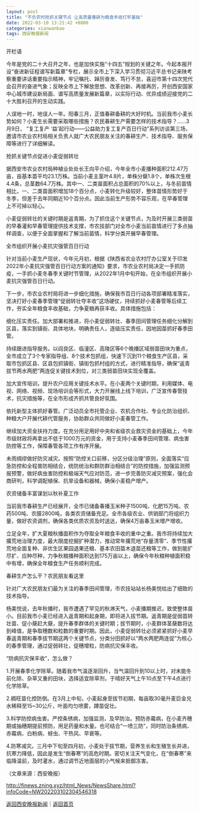 ```yaml
---
layout: post
title: "不负农时抢抓关键节点 让高质量春耕为粮食丰收打牢基础"
date: 2022-03-10 13:21:42 +0800
categories: xianwanbao
tags: 西安晚报新闻
---
```

<p>开栏语</p>
 <p>今年是党的二十大召开之年，也是加快实施“十四五”规划的关键之年。今起本报开设“奋进新征程谱写新篇章”专栏，展示全市上下深入学习贯彻习近平总书记来陕考察重要讲话重要指示精神，牢记嘱托、踔厉奋发、笃行不怠，喜迎市第十四次党代会召开的奋进气象；反映全市上下解放思想、改革创新、再接再厉，开创西安国家中心城市建设新局面、谱写高质量发展新篇章，以实际行动、优异成绩迎接党的二十大胜利召开的生动实践。</p>
 <p>人误地一时，地误人一年。阳春三月，正值春耕备耕的大好时机。当前我市小麦长势如何？小麦生长需要采取哪些措施？农民春耕生产需要怎样的技术指导？……3月9日， “复工复产 ‘益’起行动——公益助力复工复产百日行动”系列访谈第三场，邀请市农业农村局相关负责人就广大农民朋友关注的春耕生产、技术指导、服务保障等进行了详细解读。</p>
 <p>抢抓关键节点促进小麦促弱转壮</p>
 <p>据西安市农业农村局种植业处处长王向平介绍，今年全市小麦播种面积212.47万亩，亩基本苗平均23.1万株。当前小麦主茎叶4.8片，单株分蘖1.8个，单株次生根4.4条，总茎数64.7万株。其中一、二类苗面积占总面积的70%以上，与冬前苗情相比，一、二类苗面积增加18个百分点，小麦转化升级较好，整体苗情形势好于冬季，但差于去年同期近10个百分点。因此当前生产形势不容乐观，在早春管理上不可掉以轻心。</p>
 <p>小麦促弱转壮的关键时期是返青期，为了抓住这个关键节点，为及时开展三类弱苗的早春灌和早春管理提供技术支撑，市农技部门对全市小麦当前苗情进行了多点抽样调查，以便于全面掌握和了解当前苗情，科学分类开展早春管理。</p>
 <p>全市组织开展小麦抗灾强管百日行动</p>
 <p>针对当前小麦生产现状，今年元月初，根据《陕西省农业农村厅办公室关于印发2022年小麦抗灾强管百日行动方案的通知》要求，市农业农村局决定一手抓防疫，一手抓小麦冬春季关键时节管理，从2022年1月中旬开始，在全市组织开展小麦抗灾强管百日行动。</p>
 <p>下一步，市农业农村局将进一步细化措施，确保我市百日行动各项部署精准落实，坚决打好小麦春季管理“促弱转壮夺丰收”这场硬仗，持续抓好小麦春管等后续工作，夯实全年粮食丰收基础，力争夏粮再获丰收。具体措施包括：</p>
 <p>细化压实责任。加大部署和推进，将小麦促弱转壮、春季田间管理任务细化分解到区县，落实到镇街、具体地块，明确责任人，逐级压实责任，因地因苗抓好春季田管。</p>
 <p>持续跟进指导服务。以阎良区、临潼区、高陵区等6个晚播区域弱苗田块为重点，全市成立了3个专家指导组、8个技术包抓组，快速下沉到11个粮食生产区县，采取市包抓区县、区县包抓镇街、镇街包抓村组的方式，进行精准指导，确保“返青拔节两水两肥”两连促关键技术到位，对三类弱苗田块实现全覆盖。</p>
 <p>加大宣传培训，提升农户应用关键技术水平。在小麦两个关键时期，利用媒体、电视、网络、视频、现场培训会等形式，大力开展线上线下培训，广泛宣传春管技术，抗灾措施等，在全市形成齐抓共管良好氛围。</p>
 <p>依托新型主体抓好春管。广泛动员全市托管企业、农机合作社、专业化防治组织、种粮大户开展代耕代管服务，协助群众共同做好小麦春管工作。</p>
 <p>继续加大资金扶持力度。在充分用足用好中央和省级农业救灾资金的基础上，今年市级财政将再拿出不低于1000万元的资金，用于支持小麦春季田间管理、病虫害防控等工作，保障春管各项工作有序开展。</p>
 <p>未雨绸缪做好防灾减灾。按照“防控关口前移，分区分级治理”原则，全面落实“应急防控和全程普防相结合，统防统治和群防群治相结合”的防控措施，加强监测预报预警，做好病虫害防控和极端天气应对防范，进一步完善防灾减灾预案，强化会商研判，科学调配植保、抗旱设备和器械，确保小麦稳产增产。</p>
 <p>农资储备丰富谋划以秋补夏工作</p>
 <p>当前我市春耕生产已经展开，全市已储备春播玉米种子1500吨、化肥15万吨、农药500吨、农膜2800吨，各类农资储备充足。全市各级农业、供销部门将组织力量，做好农资调剂，确保各类优质农资及时送达，确保4万亩春玉米增产增收。</p>
 <p>立足全年，扩大夏粮秋播面积作为夺取全年粮食丰收的重中之重。我市将持续加大撂荒地治理力度，最大限度挖掘扩种潜力，推动常年撂荒地“存量清零”、季节性撂荒地全面复种、非优生区果园退果还粮、基本农田苗木退苗还粮等工作，做到能扩尽扩、应种尽种，力争秋粮播种面积达到175万亩以上，确保今年秋粮种植面积稳中有增，确保全年粮食生产任务顺利完成。</p>
 <p>春耕生产怎么干？农民朋友看这里</p>
 <p>针对广大农民朋友们最为关注的春季田间管理，市农技站站长杨美悦给出了细致的技术指导。</p>
 <p>杨美悦说，去年秋播时，我市遭遇了罕见的秋淋天气，小麦播期推迟，致使整体苗小。目前我市小麦已经进入返青期和起身期，即将进入拔节期。返青期是促弱苗转壮苗、促小蘖赶大蘖，提升春季群体的关键时期；拔节期时，小麦群体茎蘖数将达到峰值，是争取穗数和粒数的重要时期。因此，小麦促弱转壮必须紧紧抓好小麦早春返青期和春季拔节期这两个关键节点，分类分田抓好以“两水两肥两连促”为核心的春季管理，通过促弱转壮，促穗增粒，防病抗灾保丰收。</p>
 <p>“防病抗灾保丰收”，怎么做？</p>
 <p>1.开展春季化学除草。随着我市气温逐渐回升，当气温回升到10以上时，对未能冬前化除、杂草又重的田块，选择适宜除草剂，于晴好天气上午10点至下午4点进行化学除草。</p>
 <p>2.稠旺苗化控防倒。在3月上中旬，小麦起身至拔节初期，每亩取30毫升麦巨金兑水稀释至15~30公斤，叶面均匀喷雾，蹲苗促壮。</p>
 <p>3.科学防控病虫害。严控条锈病，加强监测，及早防治。预防赤霉病，在小麦齐穗期或抽穗期提前预防，用足药量和水量。也可结合“一喷三防”，同时防治条锈病、赤霉病、白粉病、蚜虫、干热风、早衰等。</p>
 <p>4.防寒减灾。三月中下旬至四月初，小麦处于拔节期，营养生长和生殖生长并进，抗寒力降低，因此是发生“倒春寒”的高危时期。密切关注天气变化，在“倒春寒”来临降温前，及时灌水，通过调节近地面层的小气候来抵御冻害。</p><p class="em_media">（文章来源：西安晚报）</p>

<http://finews.zning.xyz/html_News/NewsShare.html?infoCode=NW202203102304546318>

[返回西安晚报新闻](//finews.withounder.com/category/xianwanbao.html)｜[返回首页](//finews.withounder.com/)